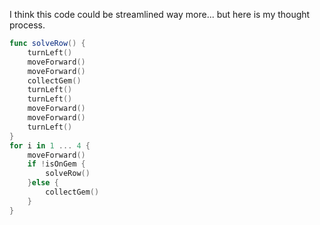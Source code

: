 I think this code could be streamlined way more... but here is my thought process.

```Swift
func solveRow() {
    turnLeft()
    moveForward()
    moveForward()
    collectGem()
    turnLeft()
    turnLeft()
    moveForward()
    moveForward()
    turnLeft()
}
for i in 1 ... 4 {
    moveForward()
    if !isOnGem {
        solveRow()
    }else {
        collectGem()
    }
}
```
